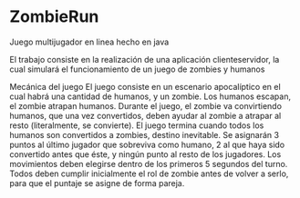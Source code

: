 # ZombieRun
Juego multijugador en linea hecho en java

El trabajo consiste en la realización de una aplicación clienteservidor, la cual simulará el funcionamiento de un juego de zombies y humanos

Mecánica del juego
El juego consiste en un escenario apocalíptico en el cual habrá una cantidad de humanos, y un zombie.
Los humanos escapan, el zombie atrapan humanos.
Durante el juego, el zombie va convirtiendo humanos, que una vez convertidos, deben ayudar al zombie a atrapar al resto (literalmente, se convierte).
El juego termina cuando todos los humanos son convertidos a zombies, destino inevitable.
Se asignarán 3 puntos al último jugador que sobreviva como humano, 2 al que haya sido convertido antes que éste, y ningún punto al resto de los jugadores.
Los movimientos deben elegirse dentro de los primeros 5 segundos del turno. Todos deben cumplir inicialmente el rol de zombie antes de volver a serlo, para que el puntaje se asigne de forma pareja.
